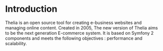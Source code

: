 # Introduction

Thelia is an open source tool for creating e-business websites and managing
online content. Created in 2005, The new version of Thelia aims to be
the next generation E-commerce system. It is based on Symfony 2 components and
 meets the following objectives : performance and scalability.